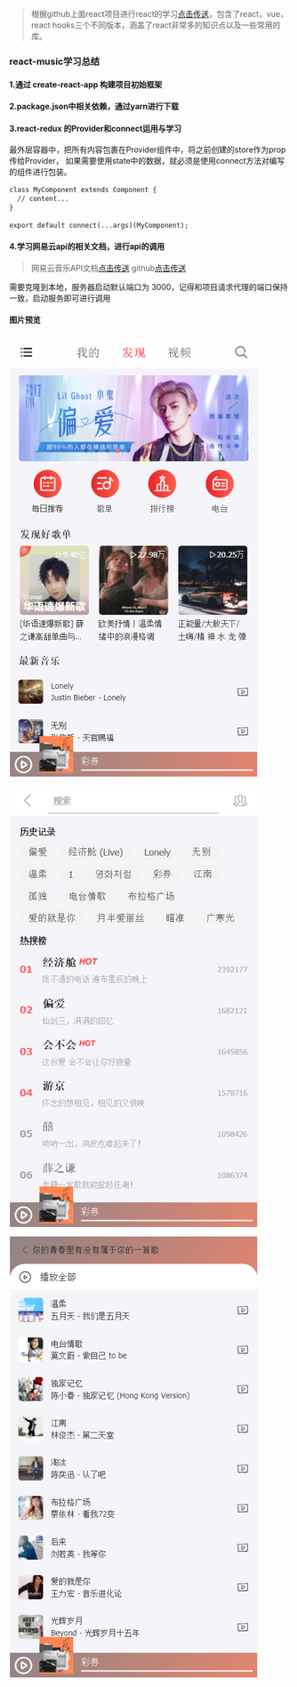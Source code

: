 > 根据github上面react项目进行react的学习[点击传送](https://github.com/QiaokeliHenku的music)，包含了react，vue，react hooks三个不同版本，涵盖了react非常多的知识点以及一些常用的库。

<!--more-->

### react-music学习总结

  #### 1.通过 create-react-app 构建项目初始框架

  #### 2.package.json中相关依赖，通过yarn进行下载

  #### 3.react-redux 的Provider和connect运用与学习

  最外层容器中，把所有内容包裹在Provider组件中，将之前创建的store作为prop传给Provider，
  如果需要使用state中的数据，就必须是使用connect方法对编写的组件进行包装。

  ```
  class MyComponent extends Component {
    // content...
  }

  export default connect(...args)(MyComponent);
  ```
  #### 4.学习网易云api的相关文档，进行api的调用
  > 网易云音乐API文档[点击传送](https://binaryify.github.io/NeteaseCloudMusicApi/#/?id=neteasecloudmusicapi)
  > github[点击传送](https://github.com/Binaryify/NeteaseCloudMusicApi)

  需要克隆到本地，服务器启动默认端口为 3000，记得和项目请求代理的端口保持一致，启动服务即可进行调用

  #### 图片预览

  ![](https://github.com/Xxcool/react-music/blob/main/src/static/images/view01.png)

  ![](https://github.com/Xxcool/react-music/blob/main/src/static/images/view02.png)

  ![](https://github.com/Xxcool/react-music/blob/main/src/static/images/view03.png)

